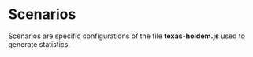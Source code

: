 # Scenarios

Scenarios are specific configurations of the file **texas-holdem.js** used to generate statistics.
